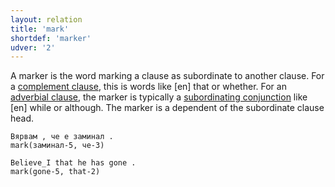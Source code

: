 ```yaml
---
layout: relation
title: 'mark'
shortdef: 'marker'
udver: '2'
---
```


A marker is the word marking a clause as subordinate to another clause. For a [complement clause](), this is words like [en] that or whether. For an [adverbial clause](), the marker is typically a [subordinating conjunction]() like [en] while or although. The marker is a dependent of the subordinate clause head.


~~~ sdparse
Вярвам , че е заминал .
mark(заминал-5, че-3)
~~~

~~~ sdparse
Believe_I that he has gone .
mark(gone-5, that-2)
~~~
<!-- Interlanguage links updated So kvě 14 19:03:42 CEST 2022 -->
